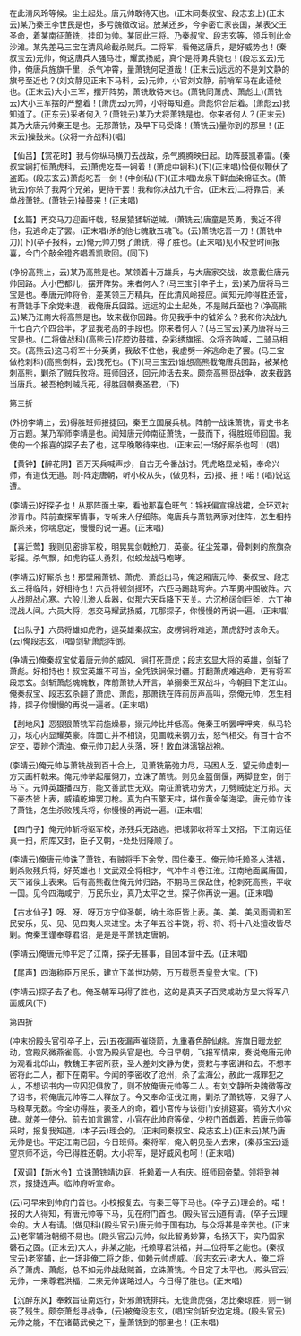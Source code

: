 <!-- { "loadSidebar": true } -->
在此清风玲等候。尘土起处。唐元帅敢待天也。(正末同奏叔宝、段志玄上)(正末云)某乃秦王李世民是也，多亏魏徵改诏。放某还乡，今李密亡家丧国，某表父王圣命，着某南征萧铣，挂印为帅。某同此三将。乃秦叔宝、段志玄等，领兵到此金沙滩。某先差马三宝在清风岭截杀贼兵。二将军，看俺这唐兵，是好威势也！(秦叔宝云)元帅，俺这唐兵人强马壮，耀武扬威，真个是将勇兵骁也！(段忘玄云)元帅，俺唐兵旌旗千里，杀气冲霄，量萧铣何足道哉！(正末云)远远的不是刘文静的旗号至近也？(刘文静见正末下马科，云)元帅，小官刘文静，前哨军马在此谨候也。(正末云)大小三军，摆开阵势，萧铣敢待末也。(萧铣同萧虎、萧彪上)(萧铣云)大小三军摆的严整着！(萧虎云)元帅，小将每知道。萧彪你合后着。(萧彪云)我知道了。(正东云)采者何入？(萧铣云)某乃大将萧铣是也。你来者何人？(正末云)其乃大唐元帅秦王是也。无那萧铣，及早下马受降！(萧铣云)量你到的那里！(正末云)操鼓来。(众将一齐战科)(唱)

【仙吕】【赏花时】我与你纵马横刀去战敌，杀气腾腾映日起。助阵鼓凯春雷。(秦叔宝锏打恒萧虎科，云)萧虎吃吾一锏着！(萧虎中锏科)(下)(正末唱)恰便似鞭伏了盗跖。(段志玄云)萧彪吃吾一剑！(中剑私)(下)(正末唱)龙泉下鲜血染锦征衣。(萧铣云)你杀了我两个兄弟，更待干罢！我和你决战九千合。(正末云)二将靠后，某单战萧铣。(萧铣云)操鼓来！(正末唱)

【幺篇】再交马刀迎画杆戟，轻展猿猱斩逆贼。(萧铣云)唐童是英勇，我近不得他，我逃命走了罢。(正末唱)杀的他七魄散五魂飞。(云)萧铣吃吾一刀！(萧铣中刀)(下)(卒子报科，云)俺元帅刀劈了萧铣，得了胜也。(正末唱)见小校登时间报喜，今门个敲金镫齐唱着凯歌回。(同下)

(净扮高熊上，云)某乃高熊是也。某领着十万雄兵，与大唐家交战，故意截住唐元帅回路。大小巴都儿，摆开阵势。来者何人？(马三宝引卒子土，云)某乃唐将马三宝是也。奉唐元帅将令，差某领三万精兵，在此清风岭接应。闻知元帅得胜还营，有萧铣手下余党未退，截俺唐兵回路。远远的尘土起处，不是贼兵至也？(净高熊云)某乃江南大将高熊是也，故来截你回路。你见我手中的钺斧么？我和你决战九千七百六个四合半，才显我老高的手段也。你来者何人？(马三宝云)某乃唐将马三宝是也。(二将做战科)(高熊云)花腔边鼓擂，杂彩绣旗摇。众将齐呐喊，二骑马相交。(高熊云)这马将军十分英勇，我敌不住他，我虚劈一斧逃命走了罢。(马三宝做枪刺科)(高熊倒科，云)我死也。(下)(马三宝云)谁想高熊截俺唐兵回路，被某枪刺高熊，剿杀了贼兵败将。班师回还，回元帅话去来。颇奈高熊觅战争，故来截路当唐兵。被吾枪刺贼兵死，得胜回朝奏圣君。(下)


第三折

(外扮李靖上，云)得胜班师报捷回，秦王立国展兵机。阵前一战诛萧铣，青史书名万古题。某乃军师李靖是也。闻知唐元帅南征萧铣，一鼓而下，得胜班师回国。我使的一个报喜的探子去了也，这早晚敢待来也。(正末云)一场好厮杀也呵！(唱)

【黄钟】【醉花阴】百万天兵喊声炒，自古无今番战讨。凭虎略显龙韬，奉命兴师，有道伐无道。则-阵定唐朝，听小校从头，(做见科，云)报、报！喏！(唱)说这遭。

(李靖云)好探子也！从那阵面土来，看他那喜色旺气：锦袄偏宣锦战裙，全环双衬渗青巾。阵前查探军情事，专听来人仔细陈。俺唐兵与萧铣两家对住阵，怎生相持厮杀来，你喘息定，慢慢的说一遍。(正末唱)

【喜迁莺】我则见密排军校，明晃晃剑戟枪刀，英豪。征尘笼罩，骨刺剌的旅旗杂彩摇。杀气飘，如虎豹征人勇烈，似蛟龙战马咆哮。

(李靖云)好厮杀也！那壁厢萧铣、萧虎、萧彪出马，俺这厢唐元帅、秦叔宝、段志玄三将临阵，好相持也！六员将顿剑摇环，六匹马踢跳弯奔。六军勇冲围破阵。六人战胆战心寒。六般儿渗人兵器，似那六天兵降下天关。六沉枪阔剑巨斧，六丁神混战人间。六员大将，怎交马耀武扬威，兀那探子，你慢慢的再说一遍。(正末唱)

【出队子】六员将雄如虎豹，逞英雄秦叔宝。皮楞锏将难逃，萧虎舒时该命夭。(云)俺段志玄，(唱)剑斩萧彪阵倒。

(争靖云)俺秦叔宝仗着唐元帅的威风．锏打死萧虎；段志玄显大将的英雄，剑斩了萧彪。好相持也！叔宝英雄不可当，全凭铁锏保封疆。打翻萧虎难逃命，更有将军段志玄。剑斩萧彪魂魄散，阵前萧铣大开言，单搦秦王双战斗，今朝目下定江山。俺秦叔宝、段志玄杀翻了萧虎、萧彪，那萧铣在阵前厉声高叫，奈俺元帅，怎生相持，探子你慢慢的再说一遍者。(正末唱)

【刮地风】恶狠狠萧铣军前施燥暴，搦元帅比并低高。俺秦王听罢呷呷笑，纵马轮刀，垓心内显耀英豪。阵面亡并不相饶，见画戟来钢刀去，怒气相交。有百十合不定交，耍辨个清浊。俺元帅刀起人头落，呀！敢血淋漓锦战袍。

(李靖云)俺元帅与萧铣战到百十合上，见萧铣筋弛力尽，马困人乏，望元帅虚刺一方天画杆戟来。俺元帅举起雁翎刀，立诛了萧铣。则见金盔倒偃，两脚登空，倒于马下。元帅英雄播四方，能文善武世无双。南征萧铣功劳大，刀劈贼徒定万邦。天下豪杰皆上表，威镇乾坤罢刀枪。真为白玉擎天柱，堪作黄金架海梁。唐元帅立诛了萧铣，怎生杀败残兵将，你慢慢的再说一遍。(正末唱)

【四门子】俺元帅斩将驱军校，杀残兵无路逃。把城郭收将军士又招，下江南远征真一扫，府库又封，臣子又朝，-处处归降顺了。

(李靖云)俺唐元帅诛了萧铣，有贼将手下余党，围住秦王。俺元帅托赖圣人洪福，剿杀败残兵将，好英雄也！文武双全将相才，气冲牛斗卷江淮。江南地面属唐国，天下诸侯上表来。后有高熊截住俺元帅归路，不期马三保敌住，枪刺死高熊，平收一国。见今四海咸宁，万民乐业，真乃太平之世。探子你再说一遍。(正末唱)

【古水仙子】呀、呀、呀万方宁仰圣朝，纳土称臣皆上表。美、美、美风雨调和军民安乐，见、见、见四夷人来进宝。太子年五谷丰饶，将、将、将十八处擅改皆尽剿。俺秦王谨奉尊君诏，是是是平萧铣定唐朝。

(李靖云)俺唐元帅平定了江南，探子无甚事，自回本营中去。(正末唱)

【尾声】四海称臣万民乐，建立下盖世功劳，万万载愿吾皇登大宝。(下)

(李靖云)探子去了也。俺圣朝军马得了胜也，这的是真天子百灵咸助方显大将军八面威风(下)


第四折

(冲末扮殿头官引卒子上，云)五夜漏声催晓箭，九重春色醉仙桃。旌旗日暖龙蛇动，宫殿风微燕雀高。小宫乃殿头官是也。今日早朝，飞报军情来，奏说俺唐元帅为观看北邙山，教魏王李密所获，圣人差刘文静为使，赍敕与李密讲和去。不想李密将此二人，都下在南牢。今闻的李密收了沧州，杀了孟海公，赦此一城罪犯之人，不想诏书内一应囚犯俱放了，则不放俺唐元帅等二人。有刘文静所央魏徵等改了诏书，将俺唐元帅等二人释放了。今又奉命征伐江南，剿杀了萧铣等，又得了人马粮草无数。今全功得胜，表圣人的命，着小官传与该衙门安排筵宴。犒劳大小众碑。就差一使分。前去加言踢赏，小官在此帅府等侯，少校门首觑着，若唐元帅等采时，报复我知道。(本子云)理会的。(正末同秦叔宝、段志玄上)(正末云)某乃唐元帅是也。平定江南已回，今日班师。秦将军，俺入朝见圣人去来，(秦叔宝云)遥望京师不远，今已得胜还朝。大小将军，是好威风也呵！(正末唱)

【双调】【新水令】立诛萧铣靖边庭，托赖着一人有庆。班师回帝辇。领将到神京，报捷连声。临帅府听宣命。

(云)可早来到帅府门首也。小校报复去。有秦王等下马也。(卒子云)理会的。喏！报的大人得知，有唐元帅等下马，见在府门首也。(殿头官云)道有请。(卒子云)理会的。大人有请。(做见科)(殿头官云)唐元帅于国有功，与众将甚是辛苦也。(正末云)老宰辅治朝纲不易也。(殿头官云)元帅，似此智勇妙算，名扬天下，实乃国家磬石之固。(正末云)大人，非某之能，托赖尊君洪福，并二位将军之能也。(秦叔宝云)老宰辅，此一场非俺二将之能，仰赖元帅虎威。(段志玄云)老大人，俺二将杀了萧虎、萧彪，总不如元帅战敌贼首，立诛萧铣。今日定了太平也。(殿头官云)元帅，一来尊君洪福，二来元帅谋略过人，今日得了胜也。(正末唱)

【沉醉东风】奉敕旨征南远行，奸邪萧铣排兵。无徒萧虎强，怎比秦琼胜，则一锏丧了残生。颇奈萧彪寻战争，(云)被俺段志玄，(唱)宝剑斩安边定境。(殿头官云)元帅之能，不在诸葛武侯之下，量萧铣到的那里也！(正末唱)


